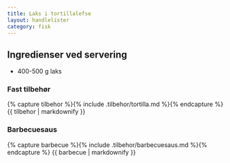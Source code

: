 ```yaml
---
title: Laks i tortillalefse
layout: handlelister
category: fisk
---
```


## Ingredienser ved servering

- 400-500 g laks

### Fast tilbehør

{% capture tilbehor %}{% include .tilbehor/tortilla.md %}{% endcapture %}
{{ tilbehor | markdownify }}

### Barbecuesaus

{% capture barbecue %}{% include .tilbehor/barbecuesaus.md %}{% endcapture %}
{{ barbecue | markdownify }}
